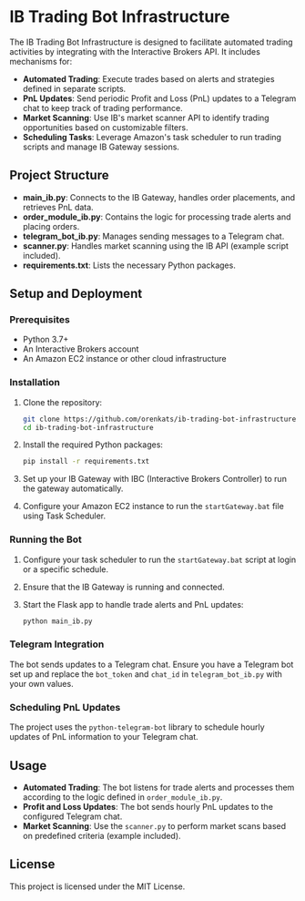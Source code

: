 

# IB Trading Bot Infrastructure

The IB Trading Bot Infrastructure is designed to facilitate automated trading activities by integrating with the Interactive Brokers API. 
It includes mechanisms for:

- **Automated Trading**: Execute trades based on alerts and strategies defined in separate scripts.
- **PnL Updates**: Send periodic Profit and Loss (PnL) updates to a Telegram chat to keep track of trading performance.
- **Market Scanning**: Use IB's market scanner API to identify trading opportunities based on customizable filters.
- **Scheduling Tasks**: Leverage Amazon's task scheduler to run trading scripts and manage IB Gateway sessions.

## Project Structure

- **main_ib.py**: Connects to the IB Gateway, handles order placements, and retrieves PnL data.
- **order_module_ib.py**: Contains the logic for processing trade alerts and placing orders.
- **telegram_bot_ib.py**: Manages sending messages to a Telegram chat.
- **scanner.py**: Handles market scanning using the IB API (example script included).
- **requirements.txt**: Lists the necessary Python packages.

## Setup and Deployment

### Prerequisites

- Python 3.7+
- An Interactive Brokers account
- An Amazon EC2 instance or other cloud infrastructure

### Installation

1. Clone the repository:

   ```sh
   git clone https://github.com/orenkats/ib-trading-bot-infrastructure.git
   cd ib-trading-bot-infrastructure
   ```

2. Install the required Python packages:

   ```sh
   pip install -r requirements.txt
   ```

3. Set up your IB Gateway with IBC (Interactive Brokers Controller) to run the gateway automatically.

4. Configure your Amazon EC2 instance to run the `startGateway.bat` file using Task Scheduler.

### Running the Bot

1. Configure your task scheduler to run the `startGateway.bat` script at login or a specific schedule.
2. Ensure that the IB Gateway is running and connected.
3. Start the Flask app to handle trade alerts and PnL updates:

   ```sh
   python main_ib.py
   ```

### Telegram Integration

The bot sends updates to a Telegram chat. Ensure you have a Telegram bot set up and replace the `bot_token` and `chat_id` in `telegram_bot_ib.py` with your own values.

### Scheduling PnL Updates

The project uses the `python-telegram-bot` library to schedule hourly updates of PnL information to your Telegram chat.

## Usage

- **Automated Trading**: The bot listens for trade alerts and processes them according to the logic defined in `order_module_ib.py`.
- **Profit and Loss Updates**: The bot sends hourly PnL updates to the configured Telegram chat.
- **Market Scanning**: Use the `scanner.py` to perform market scans based on predefined criteria (example included).

## License

This project is licensed under the MIT License.
```

